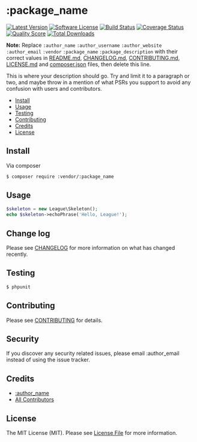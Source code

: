 # :package_name

[![Latest Version](https://img.shields.io/github/release/thephpleague/skeleton.svg?style=flat-square)](https://github.com/thephpleague/skeleton/releases)
[![Software License](https://img.shields.io/badge/license-MIT-brightgreen.svg?style=flat-square)](LICENSE.md)
[![Build Status](https://img.shields.io/travis/thephpleague/skeleton/master.svg?style=flat-square)](https://travis-ci.org/thephpleague/skeleton)
[![Coverage Status](https://img.shields.io/scrutinizer/coverage/g/thephpleague/skeleton.svg?style=flat-square)](https://scrutinizer-ci.com/g/thephpleague/skeleton/code-structure)
[![Quality Score](https://img.shields.io/scrutinizer/g/thephpleague/skeleton.svg?style=flat-square)](https://scrutinizer-ci.com/g/thephpleague/skeleton)
[![Total Downloads](https://img.shields.io/packagist/dt/league/skeleton.svg?style=flat-square)](https://packagist.org/packages/league/skeleton)

**Note:** Replace ```:author_name``` ```:author_username``` ```:author_website``` ```:author_email``` ```:vendor``` ```:package_name``` ```:package_description``` with their correct values in [README.md](README.md), [CHANGELOG.md](CHANGELOG.md), [CONTRIBUTING.md](CONTRIBUTING.md), [LICENSE.md](LICENSE.md) and [composer.json](composer.json) files, then delete this line.

This is where your description should go. Try and limit it to a paragraph or two, and maybe throw in a mention of what
PSRs you support to avoid any confusion with users and contributors.

- [Install](#install)
- [Usage](#usage)
- [Testing](#testing)
- [Contributing](#contributing)
- [Credits](#credits)
- [License](#license)

## Install

Via composer

``` bash
$ composer require :vendor/:package_name
```

## Usage

``` php
$skeleton = new League\Skeleton();
echo $skeleton->echoPhrase('Hello, League!');
```

## Change log

Please see [CHANGELOG](CHANGELOG.md) for more information on what has changed recently.

## Testing

``` bash
$ phpunit
```

## Contributing

Please see [CONTRIBUTING](CONTRIBUTING.md) for details.

## Security

If you discover any security related issues, please email :author_email instead of using the issue tracker.

## Credits

- [:author_name](https://github.com/:author_username)
- [All Contributors](https://github.com/thephpleague/:package_name/contributors)

## License

The MIT License (MIT). Please see [License File](LICENSE) for more information.
